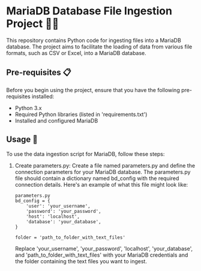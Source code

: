 # MariaDB Database File Ingestion Project 🐍📁
 
This repository contains Python code for ingesting files into a MariaDB database. The project aims to facilitate the loading of data from various file formats, such as CSV or Excel, into a MariaDB database.

## Pre-requisites 📋

Before you begin using the project, ensure that you have the following pre-requisites installed:

- Python 3.x
- Required Python libraries (listed in 'requirements.txt')
- Installed and configured MariaDB

## Usage 🚀

To use the data ingestion script for MariaDB, follow these steps:

1. Create parameters.py: Create a file named parameters.py and define the connection parameters for your MariaDB database. The parameters.py file should contain a dictionary named bd_config with the required connection details. Here's an example of what this file might look like:
    ```
    parameters.py
    bd_config = {
        'user': 'your_username',
        'password': 'your_password',
        'host': 'localhost',
        'database': 'your_database',
    }

    folder = 'path_to_folder_with_text_files'
    ```
    Replace 'your_username', 'your_password', 'localhost', 'your_database', and 'path_to_folder_with_text_files' with your MariaDB credentials and the folder containing the text files you want to ingest.